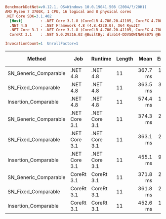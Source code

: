 ``` ini

BenchmarkDotNet=v0.12.1, OS=Windows 10.0.19041.508 (2004/?/20H1)
AMD Ryzen 7 3700X, 1 CPU, 16 logical and 8 physical cores
.NET Core SDK=3.1.402
  [Host]        : .NET Core 3.1.8 (CoreCLR 4.700.20.41105, CoreFX 4.700.20.41903), X64 RyuJIT
  .NET 4.8      : .NET Framework 4.8 (4.8.4220.0), X64 RyuJIT
  .NET Core 3.1 : .NET Core 3.1.8 (CoreCLR 4.700.20.41105, CoreFX 4.700.20.41903), X64 RyuJIT
  CoreRt 3.1    : .NET 5.0.29316.02 @BuiltBy: dlab14-DDVSOWINAGE075 @Branch: master @Commit: 40be8b7e2598b2ccb827fd90cd30c0e2d4496941, X64 AOT

InvocationCount=1  UnrollFactor=1  

```
|                Method |           Job |       Runtime | Length |     Mean |   Error |   StdDev | Gen 0 | Gen 1 | Gen 2 | Allocated |
|---------------------- |-------------- |-------------- |------- |---------:|--------:|---------:|------:|------:|------:|----------:|
| SN_Generic_Comparable |      .NET 4.8 |      .NET 4.8 |     11 | 367.7 ms | 1.37 ms |  1.15 ms |     - |     - |     - |         - |
|   SN_Fixed_Comparable |      .NET 4.8 |      .NET 4.8 |     11 | 363.5 ms | 3.44 ms |  3.22 ms |     - |     - |     - |         - |
|  Insertion_Comparable |      .NET 4.8 |      .NET 4.8 |     11 | 574.4 ms | 1.37 ms |  1.22 ms |     - |     - |     - |         - |
| SN_Generic_Comparable | .NET Core 3.1 | .NET Core 3.1 |     11 | 374.3 ms | 2.09 ms |  1.75 ms |     - |     - |     - |    1336 B |
|   SN_Fixed_Comparable | .NET Core 3.1 | .NET Core 3.1 |     11 | 363.1 ms | 2.96 ms |  2.77 ms |     - |     - |     - |      48 B |
|  Insertion_Comparable | .NET Core 3.1 | .NET Core 3.1 |     11 | 455.1 ms | 9.07 ms | 10.45 ms |     - |     - |     - |     568 B |
| SN_Generic_Comparable |    CoreRt 3.1 |    CoreRt 3.1 |     11 | 371.8 ms | 2.32 ms |  2.17 ms |     - |     - |     - |         - |
|   SN_Fixed_Comparable |    CoreRt 3.1 |    CoreRt 3.1 |     11 | 361.8 ms | 2.83 ms |  2.51 ms |     - |     - |     - |         - |
|  Insertion_Comparable |    CoreRt 3.1 |    CoreRt 3.1 |     11 | 452.6 ms | 1.36 ms |  1.27 ms |     - |     - |     - |         - |
